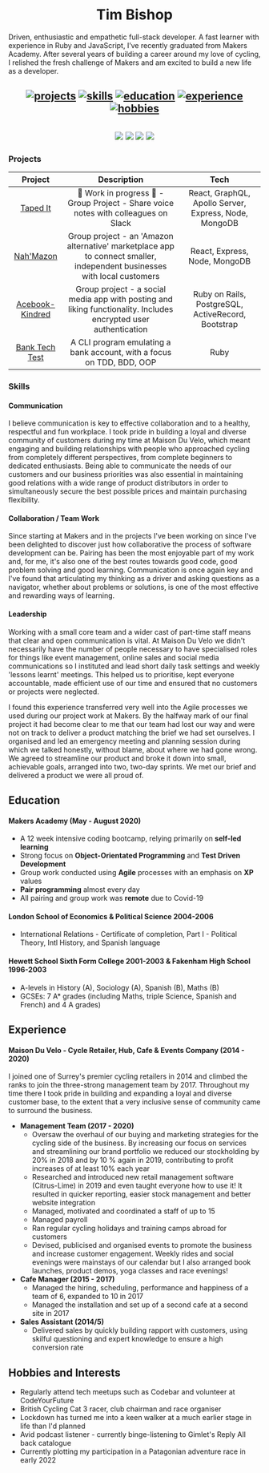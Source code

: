 
  
<h1 align="center">Tim Bishop</h1>

<div>
  
Driven, enthusiastic and empathetic full-stack developer. A fast learner with experience in Ruby and JavaScript, I’ve recently graduated from Makers Academy. After several years of building a career around my love of cycling, I relished the fresh challenge of Makers and am excited to build a new life as a developer.
  
</div>

<h2 align="center">
  
  [![projects](https://img.shields.io/badge/-Projects-blue?style=for-the-badge)](#projects)
  [![skills](https://img.shields.io/badge/-Skills-blue?style=for-the-badge)](#skills)
  [![education](https://img.shields.io/badge/-Education-blue?style=for-the-badge)](#education)
  [![experience](https://img.shields.io/badge/-Experience-blue?style=for-the-badge)](#experience)
  [![hobbies](https://img.shields.io/badge/-Hobbies-blue?style=for-the-badge)](#hobbies)

</h2>

<h2 align="center">

<div align="center">
<a href="https://sourcerer.io/timcpb"><img src="https://img.shields.io/badge/Ruby-280%20commits-%23CC342D?style=flat-square&logo=ruby&logoColor=white"></a>
<a href="https://sourcerer.io/timcpb"><img src="https://img.shields.io/badge/JavaScript-355%20commits-%23c5b218?style=flat-square&logo=javascript&logoColor=white"></a>
<a href="https://sourcerer.io/timcpb"><img src="https://img.shields.io/badge/HTML-129%20commits-%23E34F26?style=flat-square&logo=html5&logoColor=white"></a>
<a href="https://sourcerer.io/timcpb"><img src="https://img.shields.io/badge/CSS-72%20commits-%231572B6?style=flat-square&logo=css3&logoColor=white"></a>
</div>

</h2>


<div>
  
### Projects

|     Project     |                                           Description                                          |                        Tech                        |
|:---------------:|:----------------------------------------------------------------------------------------------:|:--------------------------------------------------:|
| [Taped It](https://github.com/voice-notes)    | :construction: Work in progress :construction: - Group Project - Share voice notes with colleagues on Slack                                                            | React, GraphQL, Apollo Server, Express, Node, MongoDB                      |
| [Nah'Mazon](https://github.com/TimCPB/Nah-Mazon)    | Group project - an 'Amazon alternative' marketplace app to connect smaller, independent businesses with local customers                                                            | React, Express, Node, MongoDB                      |
| [Acebook-Kindred](https://github.com/NikitaDouglas/acebook-Kindred) | Group project - a social media app with posting and liking functionality. Includes encrypted user authentication | Ruby on Rails, PostgreSQL, ActiveRecord, Bootstrap |
| [Bank Tech Test](https://github.com/TimCPB/Bank)  | A CLI program emulating a bank account, with a focus on TDD, BDD, OOP                          | Ruby                                               |
</div>

### Skills


#### Communication

I believe communication is key to effective collaboration and to a healthy, respectful and fun workplace. I took pride in building a loyal and diverse community of customers during my time at Maison Du Velo, which meant engaging and building relationships with people who approached cycling from completely different perspectives, from complete beginners to dedicated enthusiasts. Being able to communicate the needs of our customers and our business priorities was also essential in maintaining good relations with a wide range of product distributors in order to simultaneously secure the best possible prices and maintain purchasing flexibility.


#### Collaboration / Team Work

Since starting at Makers and in the projects I've been working on since I've been delighted to discover just how collaborative the process of software development can be. Pairing has been the most enjoyable part of my work and, for me, it's also one of the best routes towards good code, good problem solving and good learning. Communication is once again key and I've found that articulating my thinking as a driver and asking questions as a navigator, whether about problems or solutions, is one of the most effective and rewarding ways of learning.


#### Leadership

Working with a small core team and a wider cast of part-time staff means that clear and open communication is vital. At Maison Du Velo we didn't necessarily have the number of people necessary to have specialised roles for things like event management, online sales and social media communications so I instituted and lead short daily task settings and weekly 'lessons learnt' meetings. This helped us to prioritise, kept everyone accountable, made efficient use of our time and ensured that no customers or projects were neglected.

I found this experience transferred very well into the Agile processes we used during our project work at Makers. By the halfway mark of our final project it had become clear to me that our team had lost our way and were not on track to deliver a product matching the brief we had set ourselves. I organised and led an emergency meeting and planning session during which we talked honestly, without blame, about where we had gone wrong. We agreed to streamline our product and broke it down into small, achievable goals, arranged into two, two-day sprints. We met our brief and delivered a product we were all proud of.


## Education

#### Makers Academy (May - August 2020)

- A 12 week intensive coding bootcamp, relying primarily on **self-led learning**
- Strong focus on **Object-Orientated Programming** and **Test Driven Development**
- Group work conducted using **Agile** processes with an emphasis on **XP** values
- **Pair programming** almost every day
- All pairing and group work was **remote** due to Covid-19

#### London School of Economics & Political Science 2004-2006

- International Relations - Certificate of completion, Part I - Political Theory, Intl History, and Spanish language

#### Hewett School Sixth Form College 2001-2003 & Fakenham High School 1996-2003
- A-levels in History (A), Sociology (A), Spanish (B), Maths (B)
- GCSEs:  7 A* grades (including Maths, triple Science, Spanish and French) and 4 A grades)


## Experience
#### Maison Du Velo - Cycle Retailer, Hub, Cafe & Events Company (2014 - 2020)
I joined one of Surrey's premier cycling retailers in 2014 and climbed the ranks to join the three-strong management team by 2017. Throughout my time there I took pride in building and expanding a loyal and diverse customer base, to the extent that a very inclusive sense of community came to surround the business.

- **Management Team (2017 - 2020)**
  * Oversaw the overhaul of our buying and marketing strategies for the cycling side of the business. By increasing our focus on services and streamlining our brand portfolio we reduced our stockholding by 20% in 2018 and by 10 % again in 2019, contributing to profit increases of at least 10% each year
  * Researched and introduced new retail management software (Citrus-Lime) in 2019 and even taught everyone how to use it! It resulted in quicker reporting, easier stock management and better website integration
  * Managed, motivated and coordinated a staff of up to 15
  * Managed payroll
  * Ran regular cycling holidays and training camps abroad for customers
  * Devised, publicised and organised events to promote the business and increase customer engagement. Weekly rides and social evenings were mainstays of our calendar but I also arranged book launches, product demos, yoga classes and race evenings!
- **Cafe Manager (2015 - 2017)**
  * Managed the hiring, scheduling, performance and happiness of a team of 6, expanded to 10 in 2017
  * Managed the installation and set up of a second cafe at a second site in 2017
- **Sales Assistant (2014/5)**
  * Delivered sales by quickly building rapport with customers, using skilful questioning and expert knowledge to ensure a high conversion rate

## Hobbies and Interests

- Regularly attend tech meetups such as Codebar and volunteer at CodeYourFuture
- British Cycling Cat 3 racer, club chairman and race organiser
- Lockdown has turned me into a keen walker at a much earlier stage in life than I'd planned
- Avid podcast listener - currently binge-listening to Gimlet's Reply All back catalogue
- Currently plotting my participation in a Patagonian adventure race in early 2022
